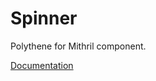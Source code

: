 # Spinner

Polythene for Mithril component.

[Documentation](https://github.com/ArthurClemens/polythene/blob/master/packages/docs/components/mithril/spinner.md)
